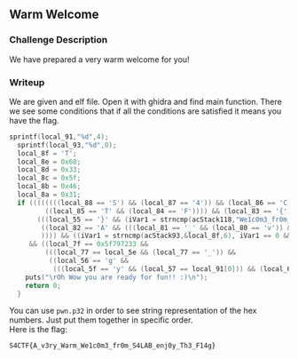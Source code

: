 ## Warm Welcome

### Challenge Description

We have prepared a very warm welcome for you!  

### Writeup

We are given and elf file. Open it with ghidra and find main function. There we see some conditions that if all the conditions are satisfied it means you have the flag.  
```c
sprintf(local_91,"%d",4);
  sprintf(local_93,"%d",0);
  local_8f = 'T';
  local_8e = 0x68;
  local_8d = 0x33;
  local_8c = 0x5f;
  local_8b = 0x46;
  local_8a = 0x31;
  if ((((((((local_88 == 'S') && (local_87 == '4')) && (local_86 == 'C')) &&
         ((local_85 == 'T' && (local_84 == 'F')))) && (local_83 == '{')) &&
       (((local_55 == '}' && (iVar1 = strncmp(acStack118,"We1c0m3_fr0m_S4LAB",0x12), iVar1 == 0)) &&
        ((local_82 == 'A' && (((local_81 == '_' && (local_80 == 'v')) && (local_7b == 0x6d726157))))
        )))) && ((iVar1 = strncmp(acStack93,&local_8f,6), iVar1 == 0 && (local_64 == 0x6a6e655f))))
     && ((local_7f == 0x5f797233 &&
         (((local_77 == local_5e && (local_77 == '_')) &&
          ((local_56 == 'g' &&
           (((local_5f == 'y' && (local_57 == local_91[0])) && (local_60 == local_93[0])))))))))) {
    puts("\rOh Wow you are ready for fun!! :)\n");
    return 0;
  }
```
You can use `pwn.p32` in order to see string representation of the hex numbers. Just put them together in specific order.  
Here is the flag:  
```
S4CTF{A_v3ry_Warm_We1c0m3_fr0m_S4LAB_enj0y_Th3_F14g}
```
